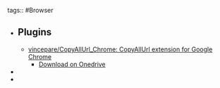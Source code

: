 tags:: #Browser

- ## Plugins
  - [vincepare/CopyAllUrl_Chrome: CopyAllUrl extension for Google Chrome](https://github.com/vincepare/CopyAllUrl_Chrome)
    - [Download on Onedrive](https://1drv.ms/f/s!Ah03cE-bkItxi_JKKFmUGgk1zZkCXQ?e=JcaIVu)
-
-